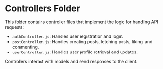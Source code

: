 # Controllers Folder

This folder contains controller files that implement the logic for handling API requests:

- `authController.js`: Handles user registration and login.
- `postController.js`: Handles creating posts, fetching posts, liking, and commenting.
- `userController.js`: Handles user profile retrieval and updates.

Controllers interact with models and send responses to the client.
